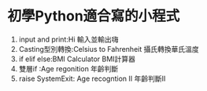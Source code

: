 # 初學Python適合寫的小程式
1. input and print:Hi 輸入並輸出嗨
2. Casting型別轉換:Celsius to Fahrenheit 攝氏轉換華氏溫度 
3. if elif else:BMI Calculator BMI計算器
4. 雙層if :Age regonition 年齡判斷
5. raise SystemExit: Age recogntion II 年齡判斷II